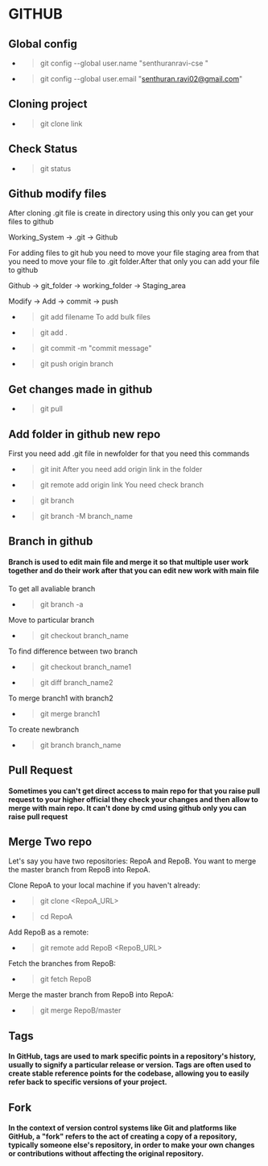 # GITHUB

## Global config
- >git config --global user.name "senthuranravi-cse "
- >git config --global user.email "senthuran.ravi02@gmail.com"

## Cloning project
- >git clone link

## Check Status
- >git status

## Github modify files
 After cloning .git file is create in directory using this only you can get your files to github

 Working_System -> .git -> Github

 For adding files to git hub you need to move your file staging area from that you need to move your file to .git folder.After that only you can add your file to github

 Github -> git_folder -> working_folder -> Staging_area

 Modify -> Add -> commit -> push
- >git add filename
 To add bulk files
-  >git add .
- >git commit -m "commit message"
- >git push origin branch

## Get changes made in github
- >git pull

## Add folder in github new repo
 First you need add .git file in newfolder for that you need this commands
- >git init
 After you need add origin link in the folder
-  >git remote add origin link
You need check branch
- >git branch
- >git branch -M branch_name

## Branch in github
#### Branch is used to edit main file and merge it so that multiple user work together and do their work after that you can edit new work with main file

 To get all avaliable branch
- >git branch -a

 Move to particular branch
- >git checkout branch_name

 To find difference between two branch
- >git checkout branch_name1 
- >git diff branch_name2

 To merge branch1 with branch2
- >git merge branch1

 To create newbranch
- >git branch branch_name

## Pull Request
#### Sometimes you can't get direct access to main repo for that you raise pull request to your higher official they check your changes and then allow to merge with main repo. It can't done by cmd using github only you can raise pull request

## Merge Two repo
Let's say you have two repositories: RepoA and RepoB. You want to merge the master branch from RepoB into RepoA.

Clone RepoA to your local machine if you haven't already:
- >git clone <RepoA_URL>
- >cd RepoA

Add RepoB as a remote:
- >git remote add RepoB <RepoB_URL>

Fetch the branches from RepoB:
- >git fetch RepoB

Merge the master branch from RepoB into RepoA:
- >git merge RepoB/master

## Tags
#### In GitHub, tags are used to mark specific points in a repository's history, usually to signify a particular release or version. Tags are often used to create stable reference points for the codebase, allowing you to easily refer back to specific versions of your project. 

## Fork
#### In the context of version control systems like Git and platforms like GitHub, a "fork" refers to the act of creating a copy of a repository, typically someone else's repository, in order to make your own changes or contributions without affecting the original repository. 